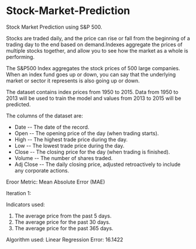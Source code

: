 # Stock-Market-Prediction
Stock Market Prediction using S&amp;P 500.

Stocks are traded daily, and the price can rise or fall from the beginning of a trading day to the end based on demand.Indexes aggregate the prices of multiple stocks together, and allow you to see how the market as a whole is performing.

The S&P500 Index aggregates the stock prices of 500 large companies. When an index fund goes up or down, you can say that the underlying market or sector it represents is also going up or down.

The dataset contains index prices from 1950 to 2015. Data from 1950 to 2013 will be used to train the model and values from 2013 to 2015 will be predicted.

The columns of the dataset are:

- Date -- The date of the record.
- Open -- The opening price of the day (when trading starts).
- High -- The highest trade price during the day.
- Low -- The lowest trade price during the day.
- Close -- The closing price for the day (when trading is finished).
- Volume -- The number of shares traded.
- Adj Close -- The daily closing price, adjusted retroactively to include any corporate actions.


Eroor Metric: Mean Absolute Error (MAE)

Iteration 1:

Indicators used:

1. The average price from the past 5 days.
2. The average price for the past 30 days.
3. The average price for the past 365 days.


Algorithm used: Linear Regression
Error: 16.1422





